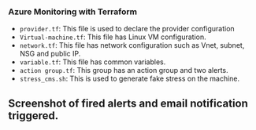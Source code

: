 ### Azure Monitoring with Terraform

-  `provider.tf`: This file is used to declare the provider configuration
-  `Virtual-machine.tf`: This file has Linux VM configuration.  
-  `network.tf`: This file has network configuration such as Vnet, subnet, NSG and public IP. 
-  `variable.tf`: This file has common variables.
-  `action group.tf`: This group has an action group and two alerts. 
-  `stress_cms.sh`: This is used to generate fake stress on the machine. 

## Screenshot of fired alerts and email notification triggered. 




